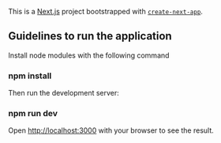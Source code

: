 This is a [Next.js](https://nextjs.org/) project bootstrapped with [`create-next-app`](https://github.com/vercel/next.js/tree/canary/packages/create-next-app).

## Guidelines to run the application

Install node modules with the following command

### npm install

Then run the development server:

### npm run dev

Open [http://localhost:3000](http://localhost:3000) with your browser to see the result.
